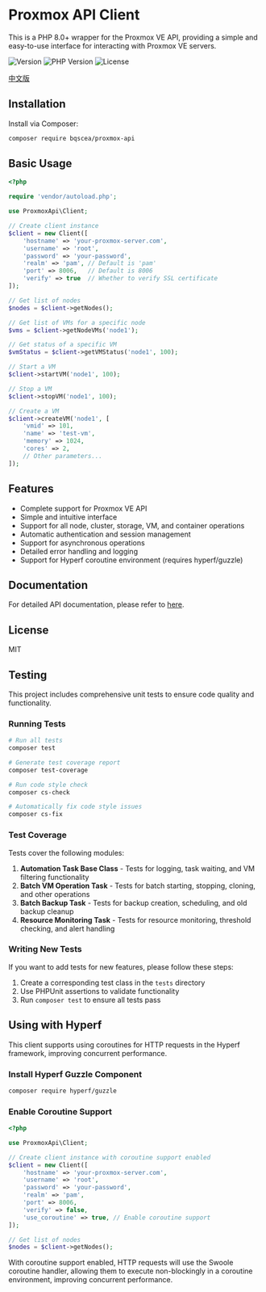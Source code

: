 # Proxmox API Client

This is a PHP 8.0+ wrapper for the Proxmox VE API, providing a simple and easy-to-use interface for interacting with Proxmox VE servers.

![Version](https://img.shields.io/badge/Version-1.0.0-blue.svg)
![PHP Version](https://img.shields.io/badge/PHP-8.0+-green.svg)
![License](https://img.shields.io/badge/License-MIT-yellow.svg)

[中文版](README.md)

## Installation

Install via Composer:

```bash
composer require bqscea/proxmox-api
```

## Basic Usage

```php
<?php

require 'vendor/autoload.php';

use ProxmoxApi\Client;

// Create client instance
$client = new Client([
    'hostname' => 'your-proxmox-server.com',
    'username' => 'root',
    'password' => 'your-password',
    'realm' => 'pam', // Default is 'pam'
    'port' => 8006,   // Default is 8006
    'verify' => true  // Whether to verify SSL certificate
]);

// Get list of nodes
$nodes = $client->getNodes();

// Get list of VMs for a specific node
$vms = $client->getNodeVMs('node1');

// Get status of a specific VM
$vmStatus = $client->getVMStatus('node1', 100);

// Start a VM
$client->startVM('node1', 100);

// Stop a VM
$client->stopVM('node1', 100);

// Create a VM
$client->createVM('node1', [
    'vmid' => 101,
    'name' => 'test-vm',
    'memory' => 1024,
    'cores' => 2,
    // Other parameters...
]);
```

## Features

- Complete support for Proxmox VE API
- Simple and intuitive interface
- Support for all node, cluster, storage, VM, and container operations
- Automatic authentication and session management
- Support for asynchronous operations
- Detailed error handling and logging
- Support for Hyperf coroutine environment (requires hyperf/guzzle)

## Documentation

For detailed API documentation, please refer to [here](docs/index.md).

## License

MIT

## Testing

This project includes comprehensive unit tests to ensure code quality and functionality.

### Running Tests

```bash
# Run all tests
composer test

# Generate test coverage report
composer test-coverage

# Run code style check
composer cs-check

# Automatically fix code style issues
composer cs-fix
```

### Test Coverage

Tests cover the following modules:

1. **Automation Task Base Class** - Tests for logging, task waiting, and VM filtering functionality
2. **Batch VM Operation Task** - Tests for batch starting, stopping, cloning, and other operations
3. **Batch Backup Task** - Tests for backup creation, scheduling, and old backup cleanup
4. **Resource Monitoring Task** - Tests for resource monitoring, threshold checking, and alert handling

### Writing New Tests

If you want to add tests for new features, please follow these steps:

1. Create a corresponding test class in the `tests` directory
2. Use PHPUnit assertions to validate functionality
3. Run `composer test` to ensure all tests pass

## Using with Hyperf

This client supports using coroutines for HTTP requests in the Hyperf framework, improving concurrent performance.

### Install Hyperf Guzzle Component

```bash
composer require hyperf/guzzle
```

### Enable Coroutine Support

```php
<?php

use ProxmoxApi\Client;

// Create client instance with coroutine support enabled
$client = new Client([
    'hostname' => 'your-proxmox-server.com',
    'username' => 'root',
    'password' => 'your-password',
    'realm' => 'pam',
    'port' => 8006,
    'verify' => false,
    'use_coroutine' => true, // Enable coroutine support
]);

// Get list of nodes
$nodes = $client->getNodes();
```

With coroutine support enabled, HTTP requests will use the Swoole coroutine handler, allowing them to execute non-blockingly in a coroutine environment, improving concurrent performance. 